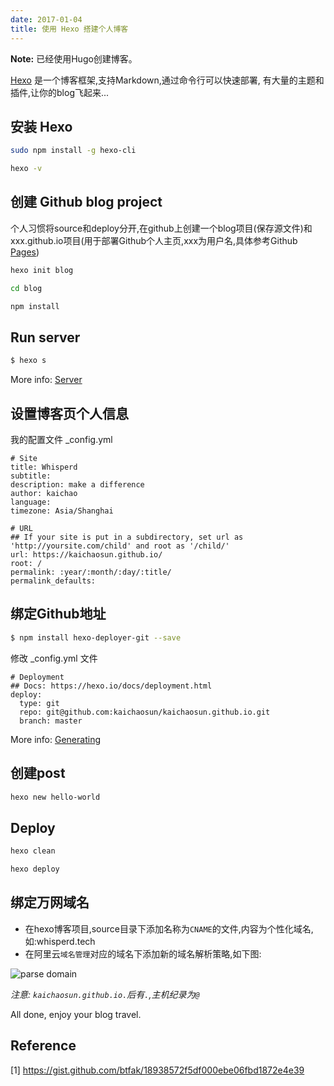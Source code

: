 ```yaml
---
date: 2017-01-04
title: 使用 Hexo 搭建个人博客
---
```


**Note:** 已经使用Hugo创建博客。

[Hexo](https://hexo.io/) 是一个博客框架,支持Markdown,通过命令行可以快速部署,
有大量的主题和插件,让你的blog飞起来...

## 安装 Hexo
```bash
sudo npm install -g hexo-cli

hexo -v
```

## 创建 Github blog project
个人习惯将source和deploy分开,在github上创建一个blog项目(保存源文件)和
xxx.github.io项目(用于部署Github个人主页,xxx为用户名,具体参考Github [Pages](https://pages.github.com/))
```bash
hexo init blog

cd blog

npm install
```
## Run server

``` bash
$ hexo s
```

More info: [Server](https://hexo.io/docs/server.html)

## 设置博客页个人信息
我的配置文件 _config.yml
```
# Site
title: Whisperd
subtitle:
description: make a difference
author: kaichao
language:
timezone: Asia/Shanghai

# URL
## If your site is put in a subdirectory, set url as 'http://yoursite.com/child' and root as '/child/'
url: https://kaichaosun.github.io/
root: /
permalink: :year/:month/:day/:title/
permalink_defaults:
```

## 绑定Github地址

```bash
$ npm install hexo-deployer-git --save
```
修改 _config.yml 文件
```
# Deployment
## Docs: https://hexo.io/docs/deployment.html
deploy:
  type: git
  repo: git@github.com:kaichaosun/kaichaosun.github.io.git
  branch: master
```

More info: [Generating](https://hexo.io/docs/generating.html)

## 创建post

```bash
hexo new hello-world
```

## Deploy

``` bash
hexo clean

hexo deploy
```

## 绑定万网域名
- 在hexo博客项目,source目录下添加名称为`CNAME`的文件,内容为个性化域名,如:whisperd.tech
- 在阿里云`域名管理`对应的域名下添加新的域名解析策略,如下图:

![parse domain](/static/hexo/domain-name.png)

*注意: `kaichaosun.github.io.`后有`.`,主机纪录为`@`*

All done, enjoy your blog travel.

## Reference
[1] https://gist.github.com/btfak/18938572f5df000ebe06fbd1872e4e39